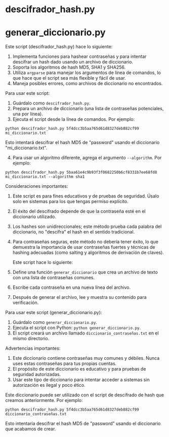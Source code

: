 # descifrador_hash.py
# generar_diccionario.py

Este script (descifrador_hash.py) hace lo siguiente:

1. Implementa funciones para hashear contraseñas y para intentar descifrar un hash dado usando un archivo de diccionario.
2. Soporta los algoritmos de hash MD5, SHA1 y SHA256.
3. Utiliza `argparse` para manejar los argumentos de línea de comandos, lo que hace que el script sea más flexible y fácil de usar.
4. Maneja posibles errores, como archivos de diccionario no encontrados.


Para usar este script:

1. Guárdalo como `descifrador_hash.py`.
2. Prepara un archivo de diccionario (una lista de contraseñas potenciales, una por línea).
3. Ejecuta el script desde la línea de comandos. Por ejemplo:

```plaintext
python descifrador_hash.py 5f4dcc3b5aa765d61d8327deb882cf99 mi_diccionario.txt
```

Esto intentará descifrar el hash MD5 de "password" usando el diccionario "mi_diccionario.txt".


4. Para usar un algoritmo diferente, agrega el argumento `--algorithm`. Por ejemplo:

```plaintext
python descifrador_hash.py 5baa61e4c9b93f3f0682250b6cf8331b7ee68fd8 mi_diccionario.txt --algorithm sha1
```




Consideraciones importantes:

1. Este script es para fines educativos y de pruebas de seguridad. Úsalo solo en sistemas para los que tengas permiso explícito.
2. El éxito del descifrado depende de que la contraseña esté en el diccionario utilizado.
3. Los hashes son unidireccionales; este método prueba cada palabra del diccionario, no "descifra" el hash en el sentido tradicional.
4. Para contraseñas seguras, este método no debería tener éxito, lo que demuestra la importancia de usar contraseñas fuertes y técnicas de hashing adecuadas (como salting y algoritmos de derivación de claves).

   Este script hace lo siguiente:

1. Define una función `generar_diccionario` que crea un archivo de texto con una lista de contraseñas comunes.
2. Escribe cada contraseña en una nueva línea del archivo.
3. Después de generar el archivo, lee y muestra su contenido para verificación.


Para usar este script (generar_diccionario.py):

1. Guárdalo como `generar_diccionario.py`.
2. Ejecuta el script con Python: `python generar_diccionario.py`.
3. El script creará un archivo llamado `diccionario_contraseñas.txt` en el mismo directorio.


Advertencias importantes:

1. Este diccionario contiene contraseñas muy comunes y débiles. Nunca uses estas contraseñas para tus propias cuentas.
2. El propósito de este diccionario es educativo y para pruebas de seguridad autorizadas.
3. Usar este tipo de diccionario para intentar acceder a sistemas sin autorización es ilegal y poco ético.


Este diccionario puede ser utilizado con el script de descifrado de hash que creamos anteriormente. Por ejemplo:

```plaintext
python descifrador_hash.py 5f4dcc3b5aa765d61d8327deb882cf99 diccionario_contraseñas.txt
```

Esto intentaría descifrar el hash MD5 de "password" usando el diccionario que acabamos de crear.
